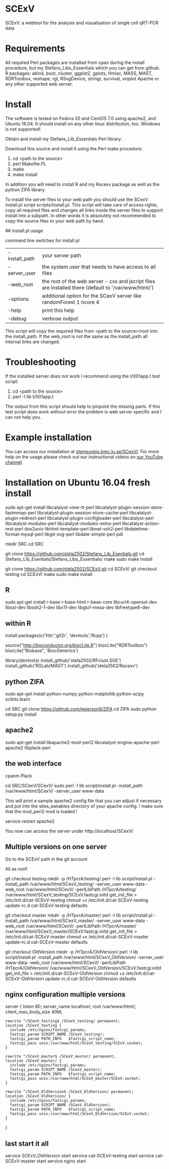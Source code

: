 # SCExV
SCExV: a webtool for the analysis and visualisation of single cell qRT-PCR data
# Requirements
All required Perl packages are installed from cpan during the install procedure, but my Stefans_Libs_Essentials which you can get from github.
R packages:
abind, boot, cluster, ggplot2, gplots, Hmisc, MASS, MAST, RDRToolbox, reshape, rgl, RSvgDevice, stringr, survival, vioplot
Apache or any other supported web server.
# Install
<p>The software is tested on Fedora 20 and CentOS 7.0 using apache2, and Ubuntu 16.04. It should install on any other linux distribution, too. Windows is not supported!</p>
<p>Obtain and install <a hrep="https://github.com/stela2502/Stefans_Lib_Esentials">my Stefans_Lib_Essentials Perl library</a>.</p>
<p>Download this source and install it using the Perl make procedure: 
<ol><li>cd &#60;path to the source&#62; </li><li>perl Makefile.PL </li><li>make </li><li>make install </li></ol>
<p>In addition you will need to install R and my Rscexv package as well as the python ZIFA library.</p>
To install the server files to your web path you should use the SCexV install.pl script scripts/install.pl. This script will take care of access rights, copy all required files and changes all links inside the server files to support install into a subpath. In other words it is absolutely not recommended to copy the source files to your web path by hand. 
</p>
## install.pl usage

<p>command line switches for install.pl</p>

<table>
<tr><td>-install_path</td><td>your server path</td></tr>
<tr><td>-server_user</td><td>the system user that needs to have access to all files</td></tr>
<tr><td>-web_root</td><td>the root of the web server - css and jscript files are installed there (default to '/var/www/html/')</td></tr>
<tr><td>-options</td><td>additional option for the SCexV server like  randomForest 1 ncore 4 </td></tr>
<tr><td>-help</td><td>print this help </td></tr>
<tr><td>-debug</td><td>verbose output </td></tr></table>

<p>This script will copy the required files from &#60;path to the source&#62;/root into the install_path. If the web_root is not the same as the install_path all internal links are changed.</p>

# Troubleshooting

<p>If the installed server does not work I recommend using the t/001app.t test script:
<ol><li>cd &#60;path to the source&#62;</li><li>perl -I lib t/001app.t </li></ol>
The output from this script should help to pinpoint the missing parts. If this test script does work without error the problem is web server specific and I can not help you.</p>

# Example installation

<p>You can access our installation at <a href="http://stemsysbio.bmc.lu.se/SCexV/">stemsysbio.bmc.lu.se/SCexV/</a>. For more help on the usage please check out our instructional videos on <a href="https://www.youtube.com/channel/UC8NmNbIEkMt4sjWxgL8_aEw">our YouTube channel</a>.</p>

# Installation on Ubuntu 16.04 fresh install

sudo apt-get install libcatalyst-view-tt-perl libcatalyst-plugin-session-store-fastmmap-perl libcatalyst-plugin-session-store-cache-perl libcatalyst-plugin-redirect-perl libcatalyst-plugin-configloader-perl libcatalyst-perl libcatalyst-modules-perl libcatalyst-modules-extra-perl libcatalyst-action-rest-perl dos2unix libhtml-template-perl libnet-ssh2-perl libdatetime-format-mysql-perl libgd-svg-perl libdate-simple-perl pdl

mkdir SRC
cd SRC

git clone https://github.com/stela2502/Stefans_Lib_Esentials.git
cd Stefans_Lib_Esentials/Stefans_Libs_Essentials/
make
sudo make install

git clone https://github.com/stela2502/SCExV.git
cd SCExV/
git checkout testing
cd SCExV/
make
sudo make install

## R
sudo apt-get install r-base r-base-html r-base-core libcurl4-openssl-dev libssl-dev libssh2-1-dev libx11-dev libglu1-mesa-dev libfreetype6-dev


## within R
install.packages(c('httr','git2r', 'devtools','Rcpp') )

source("http://bioconductor.org/biocLite.R")
biocLite("RDRToolbox")
biocLite("Biobase", 'BiocGenerics')

library(devtools)
install_github('stela2502/RFclust.SGE')
install_github('RGLab/MAST')
install_github('stela2502/Rscexv')

## python ZIFA
sudo apt-get install python-numpy python-matplotlib python-scipy scikits.learn

cd SRC
git clone https://github.com/epierson9/ZIFA
cd ZIFA
sudo python setup.py install


## apache2

sudo apt-get install libapache2-mod-perl2 libcatalyst-engine-apache-perl apache2 libplack-perl

## the web interface

cpanm Plack

cd SRC/SCexV/SCexV/
sudo perl -I lib script/install.pl -install_path /var/www/html/SCexV/ -server_user www-data

This will print a sample apache2 config file that you can adjust if necessary and put into the sites_eanables directory of your apache config.
! make sure that the mod_perl2 mod is loaded !

service restart apache2

You now can access the server under http://localhost/SCexV/

## Multiple versions on one server

Go to the SCExV path in the git account

All as root!

git checkout testing
mkdir -p /HTpcrA/testing/
perl -I lib script/install.pl -install_path /var/www/html/SCexV_testing/ -server_user www-data -web_root /var/www/html/SCexV/ -perlLibPath /HTpcrA/testing/
/var/www/html/SCexV_testing/SCExV.fastcgi.initd get_init_file > /etc/init.d/cat-SCExV-testing
chmod +x /etc/init.d/cat-SCExV-testing
update-rc.d cat-SCExV-testing defaults



git checkout master
mkdir -p /HTpcrA/master/
perl -I lib script/install.pl -install_path /var/www/html/SCexV_master/ -server_user www-data -web_root /var/www/html/SCexV/ -perlLibPath /HTpcrA/master/
/var/www/html/SCexV_master/SCExV.fastcgi.initd get_init_file > /etc/init.d/cat-SCExV-master
chmod +x /etc/init.d/cat-SCExV-master
update-rc.d cat-SCExV-master defaults



git checkout OldVersion
mkdir -p /HTpcrA/OldVersion/
perl -I lib script/install.pl -install_path /var/www/html/SCexV_OldVersion/ -server_user www-data -web_root /var/www/html/SCexV/ -perlLibPath /HTpcrA/OldVersion/
/var/www/html/SCexV_OldVersion/SCExV.fastcgi.initd get_init_file > /etc/init.d/cat-SCExV-OldVersion
chmod +x /etc/init.d/cat-SCExV-OldVersion
update-rc.d cat-SCExV-OldVersion defaults


## nginx configuration multiple versions

server {
    listen 80;
    server_name localhost;
    root /var/www/html/;
    client_max_body_size 40M;

    rewrite ^/SCexV_testing$ /SCexV_testing/ permanent;
    location /SCexV_testing {
      include /etc/nginx/fastcgi_params;
      fastcgi_param SCRIPT_NAME /SCexV_testing/;
      fastcgi_param PATH_INFO   $fastcgi_script_name;
      fastcgi_pass unix:/var/www/html/SCexV_testing/SCExV.socket;
    }

    rewrite ^/SCexV_master$ /SCexV_master/ permanent;
    location /SCexV_master/ {
      include /etc/nginx/fastcgi_params;
      fastcgi_param SCRIPT_NAME /SCexV_master/;
      fastcgi_param PATH_INFO   $fastcgi_script_name;
      fastcgi_pass unix:/var/www/html/SCexV_master/SCExV.socket;
    }

    rewrite ^/SCexV_OldVersion$ /SCexV_OldVersion/ permanent;
    location /SCexV_OldVersion/ {
      include /etc/nginx/fastcgi_params;
      fastcgi_param SCRIPT_NAME /SCexV_OldVersion/;
      fastcgi_param PATH_INFO   $fastcgi_script_name;
      fastcgi_pass unix:/var/www/html/SCexV_OldVersion/SCExV.socket;
    }

}

## last start it all

service SCExV_OldVersion start
service cat-SCExV-testing start
service cat-SCExV-master start
service nginx start

